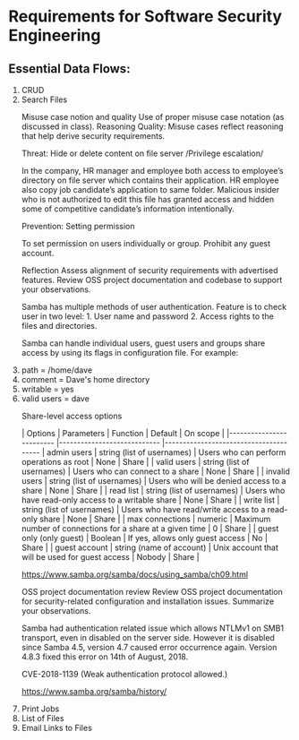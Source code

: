 <h1>Requirements for Software Security Engineering</h1>

<h2>Essential Data Flows:</h2>

<ol>
<li>CRUD</li>
<li>Search Files</li>
  
Misuse case notion and quality
Use of proper misuse case notation (as discussed in class). Reasoning Quality: Misuse cases reflect reasoning that help derive security requirements.

Threat: Hide or delete content on file server /Privilege escalation/ 

In the company, HR manager and employee both access to employee’s directory on file server which contains their application. HR employee also copy job candidate’s application to same folder. 
Malicious insider who is not authorized to edit this file has granted access and hidden some of competitive candidate’s information intentionally.     

Prevention: Setting permission 

To set permission on users individually or group. Prohibit any guest account. 

Reflection
Assess alignment of security requirements with advertised features. Review OSS project documentation and codebase to support your observations.

Samba has multiple methods of user authentication. Feature is to check user in two level: 1. User name and password 2. Access rights to the files and directories. 

Samba can handle individual users, guest users and groups share access by using its flags in configuration file. For example:

<li>path = /home/dave</li>
<li>comment = Dave's home directory</li>
<li>writable = yes</li>
<li>valid users = dave</li>

Share-level access options

| Options 	| Parameters 	| Function 	| Default 	| On scope 	|
|-------------------------	|----------------------------	|---------------------------------------
| admin users 	| string (list of usernames) 	| Users who can perform operations as root 	| None 	| Share 	|
| valid users 	| string (list of usernames) 	| Users who can connect to a share 	| None 	| Share 	|
| invalid users 	| string (list of usernames) 	| Users who will be denied access to a share 	| None 	| Share 	|
| read list 	| string (list of usernames) 	| Users who have read-only access to a writable share 	| None 	| Share 	|
| write list 	| string (list of usernames) 	| Users who have read/write access to a read-only share 	| None 	| Share 	|
| max connections 	| numeric 	| Maximum number of connections for a share at a given time 	| 0 	| Share 	|
| guest only (only guest) 	| Boolean 	| If yes, allows only guest access 	| No 	| Share 	|
| guest account 	| string (name of account) 	| Unix account that will be used for guest access 	| Nobody 	| Share 	|

https://www.samba.org/samba/docs/using_samba/ch09.html 

OSS project documentation review
Review OSS project documentation for security-related configuration and installation issues. Summarize your observations.

Samba had authentication related issue which allows NTLMv1 on SMB1 transport, even in disabled on the server side. However it is disabled since Samba 4.5, version 4.7 caused error occurrence again. Version 4.8.3 fixed this error on 14th of August, 2018. 

CVE-2018-1139 (Weak authentication protocol allowed.)

https://www.samba.org/samba/history/

<li>Print Jobs</li>
<li>List of Files</li>
<li>Email Links to Files</li>
</ol>
